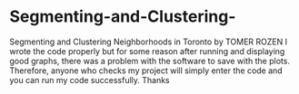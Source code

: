 # Segmenting-and-Clustering-
Segmenting and Clustering Neighborhoods in Toronto
by TOMER ROZEN
I wrote the code properly but for some reason after running and displaying good graphs, there was a problem with the software to save with the plots. Therefore, anyone who checks my project will simply enter the code and you can run my code successfully. Thanks

